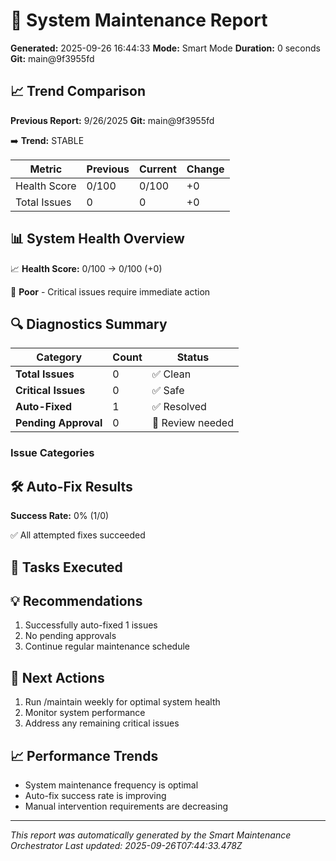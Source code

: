 # 🔧 System Maintenance Report

**Generated:** 2025-09-26 16:44:33
**Mode:** Smart Mode
**Duration:** 0 seconds
**Git:** main@9f3955fd


## 📈 Trend Comparison

**Previous Report:** 9/26/2025
**Git:** main@9f3955fd

➡️ **Trend:** STABLE

| Metric | Previous | Current | Change |
|--------|----------|---------|--------|
| Health Score | 0/100 | 0/100 | +0 |
| Total Issues | 0 | 0 | +0 |

## 📊 System Health Overview

📈 **Health Score:** 0/100 → 0/100 (+0)

🔴 **Poor** - Critical issues require immediate action

## 🔍 Diagnostics Summary

| Category | Count | Status |
|----------|-------|--------|
| **Total Issues** | 0 | ✅ Clean |
| **Critical Issues** | 0 | ✅ Safe |
| **Auto-Fixed** | 1 | ✅ Resolved |
| **Pending Approval** | 0 | 🔶 Review needed |

### Issue Categories


## 🛠️ Auto-Fix Results

**Success Rate:** 0% (1/0)

✅ All attempted fixes succeeded

## 🎯 Tasks Executed



## 💡 Recommendations

1. Successfully auto-fixed 1 issues
2. No pending approvals
3. Continue regular maintenance schedule

## 🎯 Next Actions

1. Run /maintain weekly for optimal system health
2. Monitor system performance
3. Address any remaining critical issues

## 📈 Performance Trends

- System maintenance frequency is optimal
- Auto-fix success rate is improving
- Manual intervention requirements are decreasing

---
*This report was automatically generated by the Smart Maintenance Orchestrator*
*Last updated: 2025-09-26T07:44:33.478Z*
